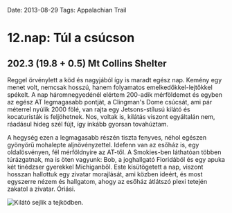 Date: 2013-08-29
Tags: Appalachian Trail

# 12.nap: Túl a csúcson

## 202.3 (19.8 + 0.5) Mt Collins Shelter

Reggel örvénylett a köd és nagyjából így is maradt egész nap. Kemény egy menet volt, nemcsak hosszú, hanem folyamatos emelkedőkkel-lejtőkkel spékelt. A nap háromnegyedénél elértem 200-adik mérföldemet és egyben az egész AT legmagasabb pontjàt, a Clingman's Dome csúcsát, ami pár méterrel nyúlik 2000 fölé, van rajta egy Jetsons-stílusú kilátó és kocaturisták is feljöhetnek. Nos, voltak is, kilátás viszont egyáltalán nem, ráadásul hideg szél fújt, így inkább gyorsan tovahúztam.

A hegység ezen a legmagasabb részén tiszta fenyves, néhol egészen gyönyörű mohalepte aljnövényzettel. Idefenn van az esőház is, egy oldalösvényen, fél mérföldnyire az AT-től. A Smokies-ben láthatóan többen túrázgatnak, ma is öten vagyunk: Bob, a joghallgató Floridából és egy apuka két tinédzser gyerekkel Michiganből. Este kisütögetett a nap, viszont hosszan hallottuk egy zivatar morajlását, ami közben ideért, és most egyszerre nézem és hallgatom, ahogy az esőház átlátszó plexi tetején zakatol a zivatar. Óriási.

![Kilátó sejlik a tejködben.](https://lh3.googleusercontent.com/-sTct4fE_tUw/UoU5vbA1QkI/AAAAAAAAJDU/GyPvOEBZG5g/s1024-Ic42/20130829_145701_m.jpg)